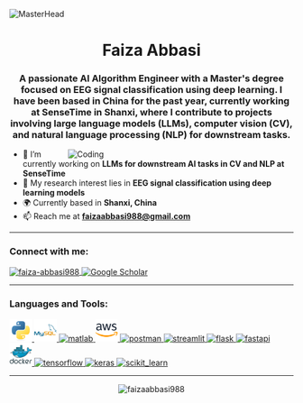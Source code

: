 ![MasterHead](https://www.commercient.com/wp-content/uploads/2019/12/deepLearning.gif)

<h1 align="center">Faiza Abbasi</h1>
<h3 align="center">
A passionate AI Algorithm Engineer with a Master's degree focused on EEG signal classification using deep learning. I have been based in China for the past year, currently working at SenseTime in Shanxi, where I contribute to projects involving large language models (LLMs), computer vision (CV), and natural language processing (NLP) for downstream tasks.
</h3>

<img align="right" alt="Coding" width="400" src="https://img.etimg.com/thumb/msid-80218989,width-1015,height-761,imgsize-820943,resizemode-8/prime/technology-and-startups/five-ways-to-make-ai-a-greater-force-for-good-despite-big-techs-excessive-control-over-its-future.jpg">

- 🔭 I’m currently working on **LLMs for downstream AI tasks in CV and NLP at SenseTime**
- 🧠 My research interest lies in **EEG signal classification using deep learning models**
- 🌍 Currently based in **Shanxi, China**
- 📫 Reach me at **faizaabbasi988@gmail.com**

---

<h3 align="left">Connect with me:</h3>
<p align="left">
<a href="https://www.linkedin.com/in/faiza-abbasi988/" target="blank">
  <img align="center" src="https://raw.githubusercontent.com/rahuldkjain/github-profile-readme-generator/master/src/images/icons/Social/linked-in-alt.svg" alt="faiza-abbasi988" height="30" width="40" />
</a>
<a href="https://scholar.google.com/citations?hl=en&user=OkezVqIAAAAJ" target="blank">
  <img align="center" src="https://upload.wikimedia.org/wikipedia/commons/0/0b/Google_Scholar_logo.svg" alt="Google Scholar" height="30" width="40" />
</a>
</p>

---

<h3 align="left">Languages and Tools:</h3>
<p align="left">
  <a href="https://www.python.org" target="_blank" rel="noreferrer"> 
    <img src="https://raw.githubusercontent.com/devicons/devicon/master/icons/python/python-original.svg" alt="python" width="40" height="40"/> 
  </a>
  <a href="https://www.mysql.com/" target="_blank" rel="noreferrer"> 
    <img src="https://raw.githubusercontent.com/devicons/devicon/master/icons/mysql/mysql-original-wordmark.svg" alt="sql" width="40" height="40"/> 
  </a>
  <a href="https://www.mathworks.com/" target="_blank" rel="noreferrer"> 
    <img src="https://upload.wikimedia.org/wikipedia/commons/2/21/Matlab_Logo.png" alt="matlab" width="40" height="40"/> 
  </a>
  <a href="https://aws.amazon.com" target="_blank" rel="noreferrer"> 
    <img src="https://raw.githubusercontent.com/devicons/devicon/master/icons/amazonwebservices/amazonwebservices-original-wordmark.svg" alt="aws" width="40" height="40"/> 
  </a>
  <a href="https://postman.com" target="_blank" rel="noreferrer"> 
    <img src="https://www.vectorlogo.zone/logos/getpostman/getpostman-icon.svg" alt="postman" width="40" height="40"/> 
  </a>
  <a href="https://streamlit.io" target="_blank" rel="noreferrer"> 
    <img src="https://streamlit.io/images/brand/streamlit-logo-primary-colormark-darktext.svg" alt="streamlit" width="80" height="40"/>
  </a>
  <a href="https://flask.palletsprojects.com/" target="_blank" rel="noreferrer"> 
    <img src="https://www.vectorlogo.zone/logos/palletsprojects/palletsprojects-icon.svg" alt="flask" width="40" height="40"/> 
  </a>
  <a href="https://fastapi.tiangolo.com/" target="_blank" rel="noreferrer"> 
    <img src="https://fastapi.tiangolo.com/img/logo-margin/logo-teal.png" alt="fastapi" width="40" height="40"/>
  </a>
  <a href="https://www.docker.com/" target="_blank" rel="noreferrer"> 
    <img src="https://raw.githubusercontent.com/devicons/devicon/master/icons/docker/docker-original-wordmark.svg" alt="docker" width="40" height="40"/> 
  </a>
  <a href="https://www.tensorflow.org" target="_blank" rel="noreferrer"> 
    <img src="https://www.vectorlogo.zone/logos/tensorflow/tensorflow-icon.svg" alt="tensorflow" width="40" height="40"/> 
  </a>
  <a href="https://keras.io/" target="_blank" rel="noreferrer"> 
    <img src="https://upload.wikimedia.org/wikipedia/commons/a/ae/Keras_logo.svg" alt="keras" width="40" height="40"/> 
  </a>
  <a href="https://scikit-learn.org/" target="_blank" rel="noreferrer"> 
    <img src="https://upload.wikimedia.org/wikipedia/commons/0/05/Scikit_learn_logo_small.svg" alt="scikit_learn" width="40" height="40"/> 
  </a>
</p>

---

<p align="center">
  <img align="center" src="https://github-readme-streak-stats.herokuapp.com/?user=faizaabbasi988&" alt="faizaabbasi988" />
</p>
